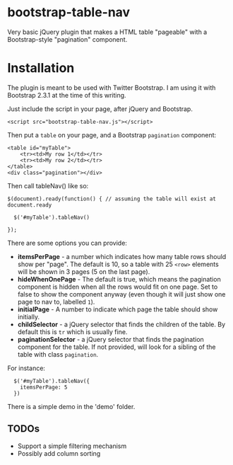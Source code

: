 bootstrap-table-nav
===================

Very basic jQuery plugin that makes a HTML table "pageable" with a Bootstrap-style "pagination" component.

# Installation

The plugin is meant to be used with Twitter Bootstrap. I am using it with Bootstrap 2.3.1 at the time of this writing.

Just include the script in your page, after jQuery and Bootstrap.

```
<script src="bootstrap-table-nav.js"></script>
```

Then put a `table` on your page, and a Bootstrap `pagination` component:
```
<table id="myTable">
	<tr><td>My row 1</td></tr>
	<tr><td>My row 2</td></tr>
</table>
<div class="pagination"></div>
```

Then call tableNav() like so:
```
$(document).ready(function() { // assuming the table will exist at document.ready

  $('#myTable').tableNav()

});
```

There are some options you can provide:
* **itemsPerPage** - a number which indicates how many table rows should show per "page". The default is 10, so a table with 25 `<row>` elements will be shown in 3 pages (5 on the last page).
* **hideWhenOnePage** - The default is true, which means the pagination component is hidden when all the rows would fit on one page. Set to false to show the component anyway (even though it will just show one page to nav to, labelled `1`).
* **initialPage** - A number to indicate which page the table should show initially.
* **childSelector** - a jQuery selector that finds the children of the table. By default this is `tr` which is usually fine.
* **paginationSelector** - a jQuery selector that finds the pagination component for the table. If not provided, will look for a sibling of the table with class `pagination`.

For instance:
```
  $('#myTable').tableNav({
  	itemsPerPage: 5
  })
```
There is a simple demo in the 'demo' folder.

## TODOs

* Support a simple filtering mechanism
* Possibly add column sorting

